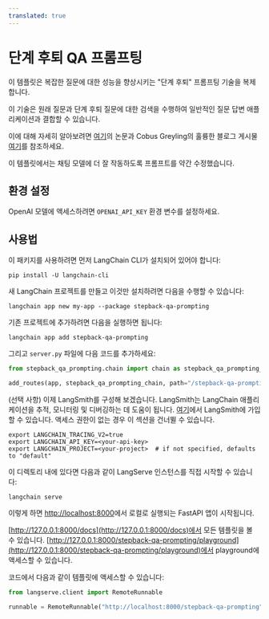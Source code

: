 ```yaml
---
translated: true
---
```


# 단계 후퇴 QA 프롬프팅

이 템플릿은 복잡한 질문에 대한 성능을 향상시키는 "단계 후퇴" 프롬프팅 기술을 복제합니다.

이 기술은 원래 질문과 단계 후퇴 질문에 대한 검색을 수행하여 일반적인 질문 답변 애플리케이션과 결합할 수 있습니다.

이에 대해 자세히 알아보려면 [여기](https://arxiv.org/abs/2310.06117)의 논문과 Cobus Greyling의 훌륭한 블로그 게시물 [여기](https://cobusgreyling.medium.com/a-new-prompt-engineering-technique-has-been-introduced-called-step-back-prompting-b00e8954cacb)를 참조하세요.

이 템플릿에서는 채팅 모델에 더 잘 작동하도록 프롬프트를 약간 수정했습니다.

## 환경 설정

OpenAI 모델에 액세스하려면 `OPENAI_API_KEY` 환경 변수를 설정하세요.

## 사용법

이 패키지를 사용하려면 먼저 LangChain CLI가 설치되어 있어야 합니다:

```shell
pip install -U langchain-cli
```

새 LangChain 프로젝트를 만들고 이것만 설치하려면 다음을 수행할 수 있습니다:

```shell
langchain app new my-app --package stepback-qa-prompting
```

기존 프로젝트에 추가하려면 다음을 실행하면 됩니다:

```shell
langchain app add stepback-qa-prompting
```

그리고 `server.py` 파일에 다음 코드를 추가하세요:

```python
from stepback_qa_prompting.chain import chain as stepback_qa_prompting_chain

add_routes(app, stepback_qa_prompting_chain, path="/stepback-qa-prompting")
```

(선택 사항) 이제 LangSmith를 구성해 보겠습니다.
LangSmith는 LangChain 애플리케이션을 추적, 모니터링 및 디버깅하는 데 도움이 됩니다.
[여기](https://smith.langchain.com/)에서 LangSmith에 가입할 수 있습니다.
액세스 권한이 없는 경우 이 섹션을 건너뛸 수 있습니다.

```shell
export LANGCHAIN_TRACING_V2=true
export LANGCHAIN_API_KEY=<your-api-key>
export LANGCHAIN_PROJECT=<your-project>  # if not specified, defaults to "default"
```

이 디렉토리 내에 있다면 다음과 같이 LangServe 인스턴스를 직접 시작할 수 있습니다:

```shell
langchain serve
```

이렇게 하면 [http://localhost:8000](http://localhost:8000)에서 로컬로 실행되는 FastAPI 앱이 시작됩니다.

[http://127.0.0.1:8000/docs](http://127.0.0.1:8000/docs)에서 모든 템플릿을 볼 수 있습니다.
[http://127.0.0.1:8000/stepback-qa-prompting/playground](http://127.0.0.1:8000/stepback-qa-prompting/playground)에서 playground에 액세스할 수 있습니다.

코드에서 다음과 같이 템플릿에 액세스할 수 있습니다:

```python
from langserve.client import RemoteRunnable

runnable = RemoteRunnable("http://localhost:8000/stepback-qa-prompting")
```
